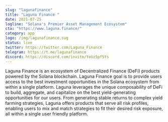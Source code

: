 ```yaml
---
slug: "lagunafinance"
title: "Laguna Finance "
date: 2021-07-25
logline: "Solana's Premier Asset Management Ecosystem"
cta: "https://www.laguna.finance/"
category: app
logo: /img/lagunafinance.svg
status: live
twitter: https://twitter.com/Laguna_Finance
telegram: https://t.me/lagunafinance
discord: https://discord.com/invite/YeUz5pf5Ys
---
```


Laguna Finance is an ecosystem of Decentralized Finance (DeFi) products powered by the Solana blockchain. Laguna Finance goal is to provide users access to the best investment opportunities in the Solana ecosystem from within a single platform. Laguna leverages the unique composability of DeFi to build, aggregate, and capitalize on the best yield-generating opportunities for our users. From generating stable returns to complex yield farming strategies, Laguna offers products that serve all risk profiles, enabling users to mix and match strategies to fit their desired risk exposure, all within a single user friendly platform.

